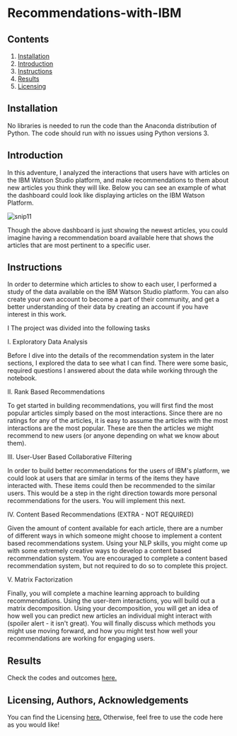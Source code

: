 # Recommendations-with-IBM

## Contents
1. [Installation](https://github.com/A-Nuru/Recommendations-with-IBM#Installation)
2. [Introduction](https://github.com/A-Nuru/Recommendations-with-IBM#Introduction)
3. [Instructions](https://github.com/A-Nuru/Recommendations-with-IBM#Instructions)
4. [Results](https://github.com/A-Nuru/Recommendations-with-IBM#Results)
5. [Licensing](https://github.com/A-Nuru/Recommendations-with-IBM#Licensing)

## Installation
No libraries is needed to run the code than the Anaconda distribution of Python. 
The code should run with no issues using Python versions 3.


## Introduction
In this adventure, I analyzed the interactions that users have with articles on the IBM Watson Studio platform, 
and make recommendations to them about new articles you think they will like. Below you can see an example of what 
the dashboard could look like displaying articles on the IBM Watson Platform.

![snip11](https://user-images.githubusercontent.com/45924101/57192994-f6bcdb80-6f36-11e9-9829-5586c785e7a1.PNG)

Though the above dashboard is just showing the newest articles, you could imagine having a recommendation board available here
that shows the articles that are most pertinent to a specific user.

## Instructions
In order to determine which articles to show to each user, I performed a study of the data available on the IBM
Watson Studio platform. You can also create your own account to become a part of their community, and get a better understanding 
of their data by creating an account if you have interest in this work.

I The project was divided into the following tasks

I. Exploratory Data Analysis

Before I dive into the details of the recommendation system in the later sections, I explored the data to see what I can find. 
There were some basic, required questions I answered about the data while working through the notebook.

II. Rank Based Recommendations

To get started in building recommendations, you will first find the most popular articles simply based on the most interactions. 
Since there are no ratings for any of the articles, it is easy to assume the articles with the most interactions are the most popular.
These are then the articles we might recommend to new users (or anyone depending on what we know about them).

III. User-User Based Collaborative Filtering

In order to build better recommendations for the users of IBM's platform, we could look at users that are similar in terms 
of the items they have interacted with. These items could then be recommended to the similar users. This would be a step in 
the right direction towards more personal recommendations for the users. You will implement this next.

IV. Content Based Recommendations (EXTRA - NOT REQUIRED)

Given the amount of content available for each article, there are a number of different ways in which someone might choose to implement a content based recommendations system. Using your NLP skills, you might come up with some extremely creative ways to develop a content based recommendation system. You are encouraged to complete a content based recommendation system, but not required to do so to complete this project.

V. Matrix Factorization

Finally, you will complete a machine learning approach to building recommendations. Using the user-item interactions, you will
build out a matrix decomposition. Using your decomposition, you will get an idea of how well you can predict new articles an 
individual might interact with (spoiler alert - it isn't great). You will finally discuss which methods you might use moving forward,
and how you might test how well your recommendations are working for engaging users.

## Results
Check the codes and outcomes [here.](https://github.com/A-Nuru/Recommendations-with-IBM/blob/master/Recommendations_with_IBM.ipynb)

## Licensing, Authors, Acknowledgements
You can find the Licensing [here.](https://github.com/A-Nuru/Recommendations-with-IBM/blob/master/LICENSE.txt) Otherwise, feel free to use the code here as you would like!

